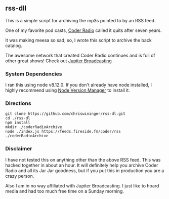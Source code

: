 ## rss-dll

This is a simple script for archiving the mp3s pointed to by an RSS feed.

One of my favorite pod casts, [Coder Radio](https://coder.show/) called it quits after seven years.

It was making meesa so sad; so, I wrote this script to archive the back catalog.

The awesome network that created Coder Radio continues and is full of other great shows!
Check out [Jupiter Broadcasting](https://www.jupiterbroadcasting.com/)

### System Dependencies

I ran this using node v8.12.0. If you don't already have node installed, I highly recommend using
[Node Version Manager](https://github.com/nvm-sh/nvm) to install it.

### Directions

```
git clone https://github.com/chriswininger/rss-dl.git
cd ./rss-dl
npm install
mkdir ./coderRadioArchive
node ./index.js https://feeds.fireside.fm/coder/rss ./coderRadioArchive
```

### Disclaimer

I have not tested this on anything other than the above RSS feed. This was hacked together in about an hour.
It will definitely help you archive Coder Radio and all its Jar Jar goodness, but if you put this in production you are
a crazy person.

Also I am in no way affiliated with Jupiter Broadcasting. I just like to hoard media and had too much free time on a
Sunday morning.
